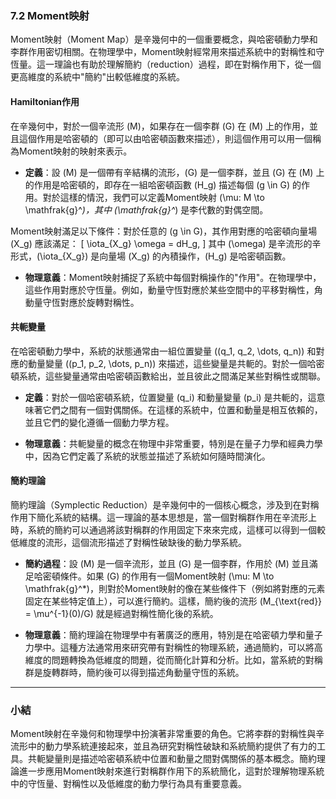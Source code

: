 ### 7.2 Moment映射

Moment映射（Moment Map）是辛幾何中的一個重要概念，與哈密頓動力學和李群作用密切相關。在物理學中，Moment映射經常用來描述系統中的對稱性和守恆量。這一理論也有助於理解簡約（reduction）過程，即在對稱作用下，從一個更高維度的系統中"簡約"出較低維度的系統。

#### Hamiltonian作用

在辛幾何中，對於一個辛流形 \(M\)，如果存在一個李群 \(G\) 在 \(M\) 上的作用，並且這個作用是哈密頓的（即可以由哈密頓函數來描述），則這個作用可以用一個稱為Moment映射的映射來表示。

- **定義**：設 \(M\) 是一個帶有辛結構的流形，\(G\) 是一個李群，並且 \(G\) 在 \(M\) 上的作用是哈密頓的，即存在一組哈密頓函數 \(H_g\) 描述每個 \(g \in G\) 的作用。對於這樣的情況，我們可以定義Moment映射 \(\mu: M \to \mathfrak{g}^*\)，其中 \(\mathfrak{g}^*\) 是李代數的對偶空間。

Moment映射滿足以下條件：對於任意的 \(g \in G\)，其作用對應的哈密頓向量場 \(X_g\) 應該滿足：
\[
\iota_{X_g} \omega = dH_g,
\]
其中 \(\omega\) 是辛流形的辛形式，\(\iota_{X_g}\) 是向量場 \(X_g\) 的內積操作，\(H_g\) 是哈密頓函數。

- **物理意義**：Moment映射捕捉了系統中每個對稱操作的"作用"。在物理學中，這些作用對應於守恆量。例如，動量守恆對應於某些空間中的平移對稱性，角動量守恆對應於旋轉對稱性。

#### 共軛變量

在哈密頓動力學中，系統的狀態通常由一組位置變量 \((q_1, q_2, \dots, q_n)\) 和對應的動量變量 \((p_1, p_2, \dots, p_n)\) 來描述，這些變量是共軛的。對於一個哈密頓系統，這些變量通常由哈密頓函數給出，並且彼此之間滿足某些對稱性或關聯。

- **定義**：對於一個哈密頓系統，位置變量 \(q_i\) 和動量變量 \(p_i\) 是共軛的，這意味著它們之間有一個對偶關係。在這樣的系統中，位置和動量是相互依賴的，並且它們的變化遵循一個動力學方程。

- **物理意義**：共軛變量的概念在物理中非常重要，特別是在量子力學和經典力學中，因為它們定義了系統的狀態並描述了系統如何隨時間演化。

#### 簡約理論

簡約理論（Symplectic Reduction）是辛幾何中的一個核心概念，涉及到在對稱作用下簡化系統的結構。這一理論的基本思想是，當一個對稱群作用在辛流形上時，系統的簡約可以通過將該對稱群的作用固定下來來完成，這樣可以得到一個較低維度的流形，這個流形描述了對稱性破缺後的動力學系統。

- **簡約過程**：設 \(M\) 是一個辛流形，並且 \(G\) 是一個李群，作用於 \(M\) 並且滿足哈密頓條件。如果 \(G\) 的作用有一個Moment映射 \(\mu: M \to \mathfrak{g}^*\)，則對於Moment映射的像在某些條件下（例如將對應的元素固定在某些特定值上），可以進行簡約。這樣，簡約後的流形 \(M_{\text{red}} = \mu^{-1}(0)/G\) 就是經過對稱性簡化後的系統。

- **物理意義**：簡約理論在物理學中有著廣泛的應用，特別是在哈密頓力學和量子力學中。這種方法通常用來研究帶有對稱性的物理系統，通過簡約，可以將高維度的問題轉換為低維度的問題，從而簡化計算和分析。比如，當系統的對稱群是旋轉群時，簡約後可以得到描述角動量守恆的系統。

---

### 小結

Moment映射在辛幾何和物理學中扮演著非常重要的角色。它將李群的對稱性與辛流形中的動力學系統連接起來，並且為研究對稱性破缺和系統簡約提供了有力的工具。共軛變量則是描述哈密頓系統中位置和動量之間對偶關係的基本概念。簡約理論進一步應用Moment映射來進行對稱群作用下的系統簡化，這對於理解物理系統中的守恆量、對稱性以及低維度的動力學行為具有重要意義。